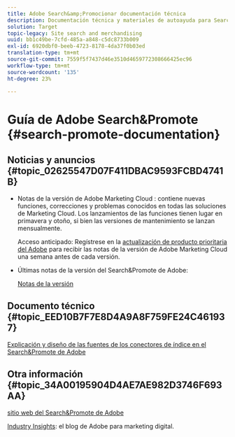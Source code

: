 ```yaml
---
title: Adobe Search&amp;Promocionar documentación técnica
description: Documentación técnica y materiales de autoayuda para Search&amp de Adobe;amp;Promote
solution: Target
topic-legacy: Site search and merchandising
uuid: bb1c49be-7cfd-485a-a848-c5dc8733b009
exl-id: 6920dbf0-beeb-4723-8178-4da37f0b03ed
translation-type: tm+mt
source-git-commit: 7559f5f7437d46e3510d4659772308666425ec96
workflow-type: tm+mt
source-wordcount: '135'
ht-degree: 23%

---
```


# Guía de Adobe Search&amp;Promote {#search-promote-documentation}

## Noticias y anuncios {#topic_02625547D07F411DBAC9593FCBD4741B}

<!-- * **Attention:** [Adobe Search&amp;Promote End-of-Service Announcement](/help/sp-eol.md). -->

* Notas de la versión de Adobe Marketing Cloud : contiene nuevas funciones, correcciones y problemas conocidos en todas las soluciones de Marketing Cloud. Los lanzamientos de las funciones tienen lugar en primavera y otoño, si bien las versiones de mantenimiento se lanzan mensualmente.

   Acceso anticipado: Regístrese en la [actualización de producto prioritaria del Adobe](https://campaign.adobe.com/webApp/adbePriorityProductSubscribe) para recibir las notas de la versión de Adobe Marketing Cloud una semana antes de cada versión.

* Últimas notas de la versión del Search&amp;Promote de Adobe:

   [Notas de la versión](/help/c-searchpromote-release-notes/c-rn-02-13-18-version-1811.md)

## Documento técnico {#topic_EED10B7F7E8D4A9A8F759FE24C461937}

[Explicación y diseño de las fuentes de los conectores de índice en el Search&amp;Promote de Adobe](https://marketing.adobe.com/resources/help/en_US/snp/index_connector_feeds.pdf)

## Otra información {#topic_34A00195904D4AE7AE982D3746F693AA}

[sitio web del Search&amp;Promote de Adobe](https://www.adobe.com/solutions/testing-targeting/search-driven-merchandising.html)

[Industry Insights](https://blogs.adobe.com/digitalmarketing/): el blog de Adobe para marketing digital.
